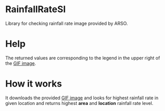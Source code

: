 # RainfallRateSI
Library for checking rainfall rate image provided by ARSO.

# Help
The returned values are corresponding to the legend in the upper right of the <a href="http://meteo.arso.gov.si/uploads/probase/www/observ/radar/si0-rm-anim.gif">GIF image</a>.

# How it works
It downloads the provided <a href="http://meteo.arso.gov.si/uploads/probase/www/observ/radar/si0-rm-anim.gif">GIF image</a> and looks for highest rainfall rate in given location and returns highest **area** and **location** rainfall rate level.
